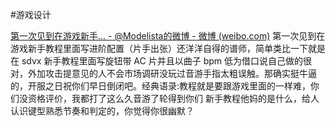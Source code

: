 #游戏设计

[第一次见到在游戏新手... - @Modelista的微博 - 微博 (weibo.com)](https://weibo.com/7010218506/MiCQKqEXo?pagetype=fav)
第一次见到在游戏新手教程里面写进阶配置（片手出张）还洋洋自得的谱师，简单类比一下就是在 sdvx 新手教程里面写旋钮带 AC 片并且以曲子 bpm 低为借口说自己做的很对，外加攻击提意见的人不会市场调研没玩过音游手指太粗误触。那确实挺牛逼的，开服之日祝你们早日倒闭吧。 ​​​
经典语录:教程就是要跟游戏里面的一样难，你们没资格评价，我都打了这么久音游了轮得到你们
新手教程他妈的是什么，给人认识键型熟悉节奏和判定的，你觉得你很幽默？